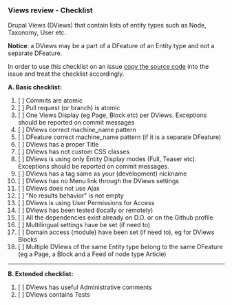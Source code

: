 ### Views review - Checklist

Drupal Views (DViews) that contain lists of entity types such as Node, Taxonomy, User etc.

**Notice**: a DViews may be a part of a DFeature of an Entity type and not a separate DFeature.

In order to use this checklist on an issue
[copy the source code](https://raw.githubusercontent.com/dropdog/docs/master/docs/review/views.md)
into the issue and treat the checklist accordingly.

**A. Basic checklist:**

 1. [ ] Commits are atomic
 2. [ ] Pull request (or branch) is atomic
 3. [ ] One Views Display (eg Page, Block etc) per DViews. Exceptions should be reported on commit messages
 4. [ ] DViews correct machine_name pattern
 5. [ ] DFeature correct machine_name pattern (if it is a separate DFeature)
 6. [ ] DViews has a proper Title
 7. [ ] DViews has not custom CSS classes
 8. [ ] DViews is using only Entity Display modes (Full, Teaser etc). Exceptions should be reported on commit messages.
 9. [ ] DViews has a tag same as your (development) nickname
 10. [ ] DViews has no Menu link through the DViews settings
 11. [ ] DViews does not use Ajax
 12. [ ] "No results behavior" is not empty
 12. [ ] DViews is using User Permissions for Access
 13. [ ] DViews has been tested (locally or remotely)
 14. [ ] All the dependencies exist already on D.O. or on the Github profile
 15. [ ] Multilingual settings have be set (if need to)
 16. [ ] Domain access (module) have been set (if need to), eg for DViews Blocks
 17. [ ] Multiple DViews of the same Entity type belong to the same DFeature (eg a Page, a Block and a Feed of node type Article)

 ----------

 **B. Extended checklist:**

 1. [ ] DViews has useful Administrative comments
 2. [ ] DViews contains Tests

